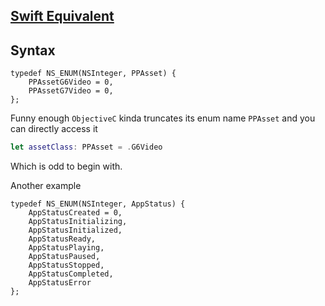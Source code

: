 
## [Swift Equivalent](ios/swift/enum.md)

## Syntax

```objc
typedef NS_ENUM(NSInteger, PPAsset) {
    PPAssetG6Video = 0,
    PPAssetG7Video = 0,
};
```

Funny enough `ObjectiveC` kinda truncates its enum name `PPAsset` and you can directly access it 

```swift
let assetClass: PPAsset = .G6Video
```

Which is odd to begin with.


Another example

```objc
typedef NS_ENUM(NSInteger, AppStatus) {
    AppStatusCreated = 0,
    AppStatusInitializing,
    AppStatusInitialized,
    AppStatusReady,
    AppStatusPlaying,
    AppStatusPaused,
    AppStatusStopped,
    AppStatusCompleted,
    AppStatusError
};
```